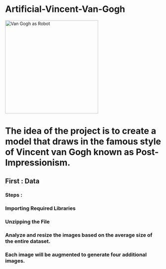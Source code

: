 # Artificial-Vincent-Van-Gogh
<img src="https://github.com/user-attachments/assets/49ba098f-2cb2-445e-bc59-8ac68234f7c6" alt="Van Gogh as Robot" width="300"/>

# The idea of the project is to create a model that draws in the famous style of Vincent van Gogh known as Post-Impressionism.
## First : Data 
### Steps :
### Importing Required Libraries
### Unzipping the File
### Analyze and resize the images based on the average size of the entire dataset.
### Each image will be augmented to generate four additional images.






 
